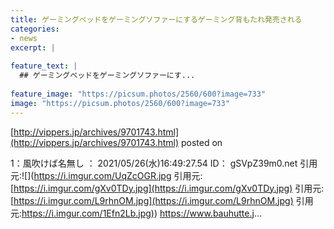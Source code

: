```yaml
---
title: ゲーミングベッドをゲーミングソファーにするゲーミング背もたれ発売される
categories:
- news
excerpt: |
  
feature_text: |
  ## ゲーミングベッドをゲーミングソファーにす...
  
feature_image: "https://picsum.photos/2560/600?image=733"
image: "https://picsum.photos/2560/600?image=733"
---
```


[http://vippers.jp/archives/9701743.html](http://vippers.jp/archives/9701743.html)
posted on 

<!--more-->

1：風吹けば名無し ： 2021/05/26(水)16:49:27.54 ID： gSVpZ39m0.net 引用元:![](https://i.imgur.com/UqZcOGR.jpg 引用元:[https://i.imgur.com/gXv0TDy.jpg](https://i.imgur.com/gXv0TDy.jpg) 引用元:[https://i.imgur.com/L9rhnOM.jpg](https://i.imgur.com/L9rhnOM.jpg) 引用元:[https://i.imgur.com/1Efn2Lb.jpg)](https://i.imgur.com/1Efn2Lb.jpg)) https://www.bauhutte.j...
